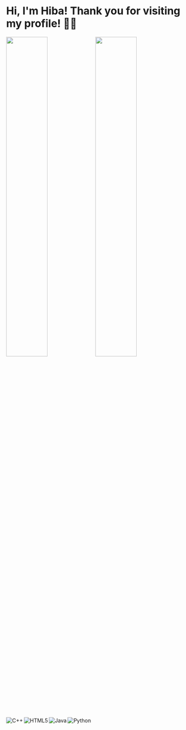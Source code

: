 # Hi, I'm Hiba! Thank you for visiting my profile! ✌🏽

<img align="left" width="47%" src="https://github-readme-stats.vercel.app/api?username=thehibamalik&show_icons=true&theme=radical" />

<img align="left" width="47%" src="https://github-readme-stats.vercel.app/api/top-langs/?username=thehibamalik&layout=compact)](https://github.com/anuraghazra/github-readme-stats" />

<img align="left" alt ="C++" src="https://img.shields.io/badge/c++-%2300599C.svg?style=for-the-badge&logo=c%2B%2B&logoColor=white">

<img align="left" alt ="HTML5" src="https://img.shields.io/badge/html5-%23E34F26.svg?style=for-the-badge&logo=html5&logoColor=white">

<img align="left" alt ="Java" src="https://img.shields.io/badge/java-%23ED8B00.svg?style=for-the-badge&logo=java&logoColor=white">

<img alt ="Python" src="https://img.shields.io/badge/python-3670A0?style=for-the-badge&logo=python&logoColor=ffdd54">

